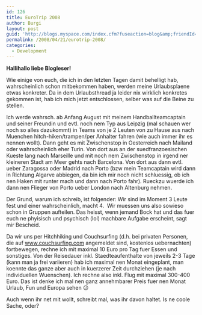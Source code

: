 ```yaml
---
id: 126
title: EuroTrip 2008
author: Burgi
layout: post
guid: 'http://blogs.myspace.com/index.cfm?fuseaction=blog&amp;friendId=11116526'
permalink: /2008/04/21/eurotrip-2008/
categories:
  - Development
---
```



<span style="font-weight:bold;">Hallihallo liebe Blogleser!</span>

Wie einige von euch, die ich in den letzten Tagen damit behelligt hab, wahrscheinlich schon mitbekommen haben, werden meine Urlaubsplaene etwas konkreter. Da in dem Urlaubsthread ja leider nix wirklich konkretes gekommen ist, hab ich mich jetzt entschlossen, selber was auf die Beine zu stellen.

Ich werde wahrsch. ab Anfang August mit meinem Handballteamcaptain und seiner Freundin und evtl. noch nem Typ aus Leipzig (mal schauen wer noch so alles dazukommt) in Teams von je 2 Leuten von zu Hause aus nach Muenchen hitch-hiken/trampen/per Anhalter fahren (wie auch immer ihr es nennen wollt). Dann geht es mit Zwischenstop in Oesterreich nach Mailand oder wahrscheinlich eher Turin. Von dort aus an der suedfranzoesischen Kueste lang nach Marseille und mit noch nem Zwischenstop in irgend ner kleineren Stadt am Meer gehts nach Barcelona. Von dort aus dann evtl. ueber Zaragossa oder Madrid nach Porto (bzw mein Teamcaptain wird dann in Richtung Algarve abbiegen, da bin ich mir noch nicht schluessig, ob ich nen Haken mit runter mach und dann nach Porto fahr). Rueckzu wuerde ich dann nen Flieger von Porto ueber London nach Altenburg nehmen.

Der Grund, warum ich schreib, ist folgender: Wir sind im Moment 3 Leute fest und einer wahrscheinlich, macht 4.&nbsp; Wir muessen uns also sowieso schon in Gruppen aufteilen. Das heisst, wenn jemand Bock hat und das fuer euch ne phyisisch und psychisch (lol) machbare Aufgabe erscheint, sagt mir Bescheid.

Da wir uns per Hitchhiking und Couchsurfing (d.h. bei privaten Personen, die auf www.couchsurfing.com angemeldet sind, kostenlos uebernachten) fortbewegen, rechne ich mit maximal 10 Euro pro Tag fuer Essen und sonstiges. Von der Reisedauer inkl. Staedteaufenthalte von jeweils 2-3 Tage (kann man ja frei variieren) hab ich maximal nen Monat eingeplant, man koennte das ganze aber auch in kuerzerer Zeit durchziehen (je nach individuellen Wuenschen). Ich rechne also inkl. Flug mit maximal 300-400 Euro. Das ist denke ich mal nen ganz annehmbarer Preis fuer nen Monat Urlaub, Fun und Europa sehen 😉

Auch wenn ihr net mit wollt, schreibt mal, was ihr davon haltet. Is ne coole Sache, oder?

